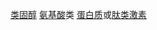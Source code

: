 [类固醇](https://zh.wikipedia.org/wiki/%E9%A1%9E%E5%9B%BA%E9%86%87)
[氨基酸](https://zh.wikipedia.org/wiki/%E8%83%BA%E5%9F%BA%E9%85%B8)类
[蛋白质](https://zh.wikipedia.org/wiki/%E8%9B%8B%E7%99%BD%E8%B3%AA)或[肽类激素](https://zh.wikipedia.org/wiki/%E8%82%BD%E9%A1%9E%E6%BF%80%E7%B4%A0 "肽类激素")